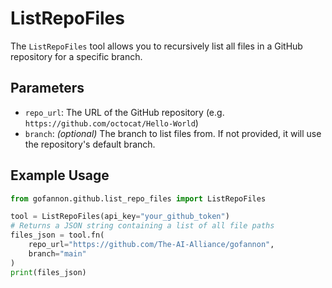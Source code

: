 # ListRepoFiles

The `ListRepoFiles` tool allows you to recursively list all files in a GitHub repository for a specific branch.

## Parameters

* `repo_url`: The URL of the GitHub repository (e.g. `https://github.com/octocat/Hello-World`)
* `branch`: *(optional)* The branch to list files from. If not provided, it will use the repository's default branch.

## Example Usage

```python
from gofannon.github.list_repo_files import ListRepoFiles

tool = ListRepoFiles(api_key="your_github_token")
# Returns a JSON string containing a list of all file paths
files_json = tool.fn(
    repo_url="https://github.com/The-AI-Alliance/gofannon",
    branch="main"
)
print(files_json)